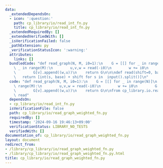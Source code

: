 ```yaml
---
data:
  _extendedDependsOn:
  - icon: ':question:'
    path: cp_library/io/read_int_fn.py
    title: cp_library/io/read_int_fn.py
  _extendedRequiredBy: []
  _extendedVerifiedWith: []
  _isVerificationFailed: false
  _pathExtension: py
  _verificationStatusIcon: ':warning:'
  attributes:
    links: []
  bundledCode: "def read_graph(N, M, i0=1):\n    G = [[] for _ in range(N)]\n    for\
    \ _ in range(M):\n        u,v,w = read(-i0)\n        w += i0\n        G[u].append((w,v))\n\
    \        G[v].append((w,u))\n    return G\n\n\ndef read(shift=0, base=10):\n \
    \   return [int(s, base) + shift for s in  input().split()]\n"
  code: "def read_graph(N, M, i0=1):\n    G = [[] for _ in range(N)]\n    for _ in\
    \ range(M):\n        u,v,w = read(-i0)\n        w += i0\n        G[u].append((w,v))\n\
    \        G[v].append((w,u))\n    return G\n\nfrom cp_library.io.read_int_fn import\
    \ read"
  dependsOn:
  - cp_library/io/read_int_fn.py
  isVerificationFile: false
  path: cp_library/io/read_graph_weighted_fn.py
  requiredBy: []
  timestamp: '2024-09-16 19:46:13+09:00'
  verificationStatus: LIBRARY_NO_TESTS
  verifiedWith: []
documentation_of: cp_library/io/read_graph_weighted_fn.py
layout: document
redirect_from:
- /library/cp_library/io/read_graph_weighted_fn.py
- /library/cp_library/io/read_graph_weighted_fn.py.html
title: cp_library/io/read_graph_weighted_fn.py
---
```

